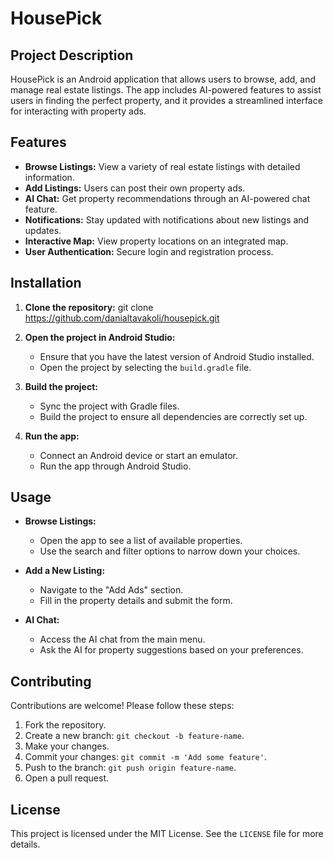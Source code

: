 # HousePick

## Project Description

HousePick is an Android application that allows users to browse, add, and manage real estate listings. The app includes AI-powered features to assist users in finding the perfect property, and it provides a streamlined interface for interacting with property ads.

## Features

- **Browse Listings:** View a variety of real estate listings with detailed information.
- **Add Listings:** Users can post their own property ads.
- **AI Chat:** Get property recommendations through an AI-powered chat feature.
- **Notifications:** Stay updated with notifications about new listings and updates.
- **Interactive Map:** View property locations on an integrated map.
- **User Authentication:** Secure login and registration process.

## Installation

1. **Clone the repository:**
   git clone https://github.com/danialtavakoli/housepick.git

2. **Open the project in Android Studio:**
   - Ensure that you have the latest version of Android Studio installed.
   - Open the project by selecting the `build.gradle` file.

3. **Build the project:**
   - Sync the project with Gradle files.
   - Build the project to ensure all dependencies are correctly set up.

4. **Run the app:**
   - Connect an Android device or start an emulator.
   - Run the app through Android Studio.

## Usage

- **Browse Listings:**
  - Open the app to see a list of available properties.
  - Use the search and filter options to narrow down your choices.

- **Add a New Listing:**
  - Navigate to the "Add Ads" section.
  - Fill in the property details and submit the form.

- **AI Chat:**
  - Access the AI chat from the main menu.
  - Ask the AI for property suggestions based on your preferences.

## Contributing

Contributions are welcome! Please follow these steps:

1. Fork the repository.
2. Create a new branch: `git checkout -b feature-name`.
3. Make your changes.
4. Commit your changes: `git commit -m 'Add some feature'`.
5. Push to the branch: `git push origin feature-name`.
6. Open a pull request.

## License

This project is licensed under the MIT License. See the `LICENSE` file for more details.
